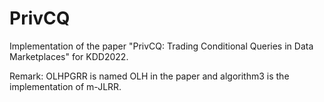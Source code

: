 # PrivCQ
Implementation of the paper "PrivCQ: Trading Conditional Queries in Data Marketplaces" for KDD2022.

Remark: OLHPGRR is named OLH in the paper and algorithm3 is the implementation of m-JLRR.
